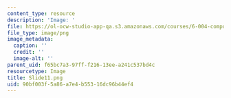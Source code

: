 ```yaml
---
content_type: resource
description: 'Image: '
file: https://ol-ocw-studio-app-qa.s3.amazonaws.com/courses/6-004-computation-structures-spring-2017/90bf003f5a86a7e4b55316dc96b44ef4_Slide11.png
file_type: image/png
image_metadata:
  caption: ''
  credit: ''
  image-alt: ''
parent_uid: f65bc7a3-97ff-f216-13ee-a241c537bd4c
resourcetype: Image
title: Slide11.png
uid: 90bf003f-5a86-a7e4-b553-16dc96b44ef4
---
```

